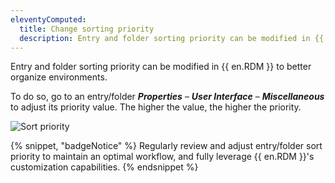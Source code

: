 ```yaml
---
eleventyComputed:
  title: Change sorting priority
  description: Entry and folder sorting priority can be modified in {{ en.RDM }} to better organize environments.
---
```

Entry and folder sorting priority can be modified in {{ en.RDM }} to better organize environments.

To do so, go to an entry/folder ***Properties*** – ***User Interface*** – ***Miscellaneous*** to adjust its priority value. The higher the value, the higher the priority.

![Sort priority](https://cdnweb.devolutions.net/docs/RDMW4056_2024_1.png)

{% snippet, "badgeNotice" %}
Regularly review and adjust entry/folder sort priority to maintain an optimal workflow, and fully leverage {{ en.RDM }}'s customization capabilities.
{% endsnippet %}
